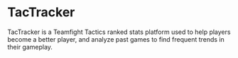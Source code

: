 # TacTracker
TacTracker is a Teamfight Tactics ranked stats platform used to help players become a better player, and analyze past games to find frequent trends in their gameplay.
